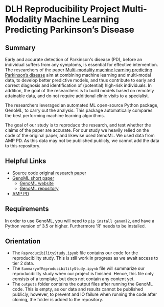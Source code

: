 # DLH Reproducibility Project Multi-Modality Machine Learning Predicting Parkinson’s Disease

## Summary
Early and accurate detection of Parkinson's disease (PD), before an individual suffers from any symptoms, is essential for effective intervention. The researchers of the paper [Multi-modality machine learning predicting Parkinson’s disease](https://www.nature.com/articles/s41531-022-00288-w#data-availability) aim at combining machine learning and multi-modal data, to develop better predictive models, and thus contribute to early and correct diagnosis and identification of (potential) high-risk individuals. In addition, the goal of the researchers is to build models based on remotely attainable data, and do not require additional clinic visits to a specialist.

The researchers leveraged an automated ML open-source Python package, GenoML, to carry out the analysis. This package automatically compares the best performing machine learning algorithms.

The goal of our study is to reproduce the research, and test whether the claims of the paper are accurate. For our study we heavily relied on the code of the original paper, and likewise used GenoML. We used data from AMP PD. As this data may not be published publicly, we cannot add the data to this repository.


## Helpful Links 
- [Source code original research paper](https://github.com/GenoML/GenoML_multimodal_PD/)
- [GenoML short paper](http://arxiv.org/abs/2103.03221v1)
    - [GenoML website](https://genoml.com/)
    - [GenoML repository](https://github.com/GenoML/genoml2)
- [AMP PD]([http://arxiv.org/abs/2103.03221v1](https://amp-pd.org/))


## Requirements
In order to use GenoML, you will need to `pip install genoml2`, and have a Python version of 3.5 or higher. Furthermore 'R' needs to be installed.


## Orientation 
- The `ReproducibilityStudy.ipynb` file contains our code for the reproducibility study. This is still work in progress as we await access to tier 2 data. 
- The `SummaryofReproducibilityStudy.ipynb` file will summarize our reproducibility study when our project is finished. Hence, this file only consists of a template, but does not contain any content yet.
- The `outputs` folder contains the output files after running the GenoML code. This is empty, as our data and results cannot be published publicly, however, to prevent and IO failure when running the code after cloning, the folder is added to the repository.
